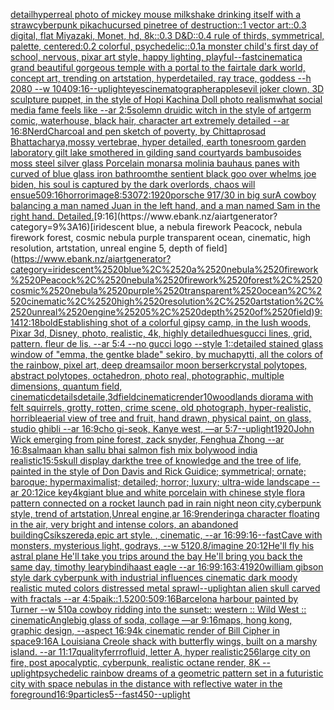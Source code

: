 [detail](https://www.ebank.nz/aiartgenerator?category=detail)[hyperreal photo of mickey mouse milkshake drinking itself with a straw](https://www.ebank.nz/aiartgenerator?category=hyperreal%2520photo%2520of%2520mickey%2520mouse%2520milkshake%2520drinking%2520itself%2520with%2520a%2520straw)[cyberpunk pikachu](https://www.ebank.nz/aiartgenerator?category=cyberpunk%2520pikachu)[cursed pinetree of destruction::1 vector art::0.3 digital, flat Miyazaki, Monet, hd, 8k::0.3 D&D::0.4 rule of thirds, symmetrical, palette, centered:0.2 colorful, psychedelic::0.1](https://www.ebank.nz/aiartgenerator?category=cursed%2520pinetree%2520of%2520destruction%3A%3A1%2520vector%2520art%3A%3A0.3%2520digital%2C%2520flat%2520Miyazaki%2C%2520Monet%2C%2520hd%2C%25208k%3A%3A0.3%2520D%26D%3A%3A0.4%2520rule%2520of%2520thirds%2C%2520symmetrical%2C%2520palette%2C%2520centered%3A0.2%2520colorful%2C%2520psychedelic%3A%3A0.1)[a monster child's first day of school, nervous, pixar art style, happy lighting, playful](https://www.ebank.nz/aiartgenerator?category=a%2520monster%2520child%27s%2520first%2520day%2520of%2520school%2C%2520nervous%2C%2520pixar%2520art%2520style%2C%2520happy%2520lighting%2C%2520playful)[--fast](https://www.ebank.nz/aiartgenerator?category=--fast)[cinematic](https://www.ebank.nz/aiartgenerator?category=cinematic)[a grand beautiful gorgeous temple with a portal to the fairtale dark world, concept art, trending on artstation, hyperdetailed, ray trace, goddess --h 2080 --w 1040](https://www.ebank.nz/aiartgenerator?category=a%2520grand%2520beautiful%2520gorgeous%2520temple%2520with%2520a%2520portal%2520to%2520the%2520fairtale%2520dark%2520world%2C%2520concept%2520art%2C%2520trending%2520on%2520artstation%2C%2520hyperdetailed%2C%2520ray%2520trace%2C%2520goddess%2520--h%25202080%2520--w%25201040)[9:16](https://www.ebank.nz/aiartgenerator?category=9%3A16)[--uplight](https://www.ebank.nz/aiartgenerator?category=--uplight)[eyes](https://www.ebank.nz/aiartgenerator?category=eyes)[cinematographer](https://www.ebank.nz/aiartgenerator?category=cinematographer)[apples](https://www.ebank.nz/aiartgenerator?category=apples)[evil joker clown, 3D sculpture puppet, in the style of Hopi Kachina Doll  photo realism](https://www.ebank.nz/aiartgenerator?category=evil%2520joker%2520clown%2C%25203D%2520sculpture%2520puppet%2C%2520in%2520the%2520style%2520of%2520Hopi%2520Kachina%2520Doll%2520%2520photo%2520realism)[what social media fame feels like --ar 2:5](https://www.ebank.nz/aiartgenerator?category=what%2520social%2520media%2520fame%2520feels%2520like%2520--ar%25202%3A5)[solemn druidic witch in the style of artgerm comic, waterhouse, black hair, character art extremely detailed --ar 16:8](https://www.ebank.nz/aiartgenerator?category=solemn%2520druidic%2520witch%2520in%2520the%2520style%2520of%2520artgerm%2520comic%2C%2520waterhouse%2C%2520black%2520hair%2C%2520character%2520art%2520extremely%2520detailed%2520--ar%252016%3A8)[Nerd](https://www.ebank.nz/aiartgenerator?category=Nerd)[Charcoal and pen sketch of poverty, by Chittaprosad Bhattacharya,](https://www.ebank.nz/aiartgenerator?category=Charcoal%2520and%2520pen%2520sketch%2520of%2520poverty%2C%2520by%2520Chittaprosad%2520Bhattacharya%2C)[mossy vertebrae, hyper detailed, earth tones](https://www.ebank.nz/aiartgenerator?category=mossy%2520vertebrae%2C%2520hyper%2520detailed%2C%2520earth%2520tones)[room garden laboratory  gilt lake  smothered in gilding sand courtyards bambusoides moss steel silver glass  Porcelain monarsa molinia bauhaus panes with curved of blue glass iron bathroom](https://www.ebank.nz/aiartgenerator?category=room%2520garden%2520laboratory%2520%2520gilt%2520lake%2520%2520smothered%2520in%2520gilding%2520sand%2520courtyards%2520bambusoides%2520moss%2520steel%2520silver%2520glass%2520%2520Porcelain%2520monarsa%2520molinia%2520bauhaus%2520panes%2520with%2520curved%2520of%2520blue%2520glass%2520iron%2520bathroom)[the sentient black goo over whelms joe biden, his soul is captured by the dark overlords, chaos will ensue](https://www.ebank.nz/aiartgenerator?category=the%2520sentient%2520black%2520goo%2520over%2520whelms%2520joe%2520biden%2C%2520his%2520soul%2520is%2520captured%2520by%2520the%2520dark%2520overlords%2C%2520chaos%2520will%2520ensue)[50](https://www.ebank.nz/aiartgenerator?category=50)[9:16](https://www.ebank.nz/aiartgenerator?category=9%3A16)[horror](https://www.ebank.nz/aiartgenerator?category=horror)[image](https://www.ebank.nz/aiartgenerator?category=image)[8:5](https://www.ebank.nz/aiartgenerator?category=8%3A5)[3072:1920](https://www.ebank.nz/aiartgenerator?category=3072%3A1920)[porsche 917/30 in big sur](https://www.ebank.nz/aiartgenerator?category=porsche%2520917/30%2520in%2520big%2520sur)[A cowboy balancing a man named Juan in the left hand, and a man named Sam in the right hand. Detailed.](https://www.ebank.nz/aiartgenerator?category=A%2520cowboy%2520balancing%2520a%2520man%2520named%2520Juan%2520in%2520the%2520left%2520hand%2C%2520and%2520a%2520man%2520named%2520Sam%2520in%2520the%2520right%2520hand.%2520Detailed.)[9:16](https://www.ebank.nz/aiartgenerator?category=9%3A16)[iridescent blue, a nebula firework Peacock, nebula firework forest, cosmic nebula purple transparent ocean, cinematic, high resolution, artstation, unreal engine 5, depth of field](https://www.ebank.nz/aiartgenerator?category=iridescent%2520blue%2C%2520a%2520nebula%2520firework%2520Peacock%2C%2520nebula%2520firework%2520forest%2C%2520cosmic%2520nebula%2520purple%2520transparent%2520ocean%2C%2520cinematic%2C%2520high%2520resolution%2C%2520artstation%2C%2520unreal%2520engine%25205%2C%2520depth%2520of%2520field)[9:14](https://www.ebank.nz/aiartgenerator?category=9%3A14)[12:18](https://www.ebank.nz/aiartgenerator?category=12%3A18)[bold](https://www.ebank.nz/aiartgenerator?category=bold)[Establishing shot of a colorful gipsy camp, in the lush woods, Pixar 3d, Disney, photo, realistic, 4k, highly detailed](https://www.ebank.nz/aiartgenerator?category=Establishing%2520shot%2520of%2520a%2520colorful%2520gipsy%2520camp%2C%2520in%2520the%2520lush%2520woods%2C%2520Pixar%25203d%2C%2520Disney%2C%2520photo%2C%2520realistic%2C%25204k%2C%2520highly%2520detailed)[hues](https://www.ebank.nz/aiartgenerator?category=hues)[gucci lines, grid, pattern. fleur de lis. --ar 5:4 --no gucci logo --style 1](https://www.ebank.nz/aiartgenerator?category=gucci%2520lines%2C%2520grid%2C%2520pattern.%2520fleur%2520de%2520lis.%2520--ar%25205%3A4%2520--no%2520gucci%2520logo%2520--style%25201)[::](https://www.ebank.nz/aiartgenerator?category=%3A%3A)[detailed stained glass window of "emma, the gentke blade" sekiro, by mucha](https://www.ebank.nz/aiartgenerator?category=detailed%2520stained%2520glass%2520window%2520of%2520%22emma%2C%2520the%2520gentke%2520blade%22%2520sekiro%2C%2520by%2520mucha)[pytti, all the colors of the rainbow, pixel art, deep dream](https://www.ebank.nz/aiartgenerator?category=pytti%2C%2520all%2520the%2520colors%2520of%2520the%2520rainbow%2C%2520pixel%2520art%2C%2520deep%2520dream)[sailor moon berserk](https://www.ebank.nz/aiartgenerator?category=sailor%2520moon%2520berserk)[crystal polytopes,  abstract polytopes, octahedron, photo real, photographic, multiple dimensions, quantum field, cinematic](https://www.ebank.nz/aiartgenerator?category=crystal%2520polytopes%2C%2520%2520abstract%2520polytopes%2C%2520octahedron%2C%2520photo%2520real%2C%2520photographic%2C%2520multiple%2520dimensions%2C%2520quantum%2520field%2C%2520cinematic)[details](https://www.ebank.nz/aiartgenerator?category=details)[detaile,3d](https://www.ebank.nz/aiartgenerator?category=detaile%2C3d)[field](https://www.ebank.nz/aiartgenerator?category=field)[cinematic](https://www.ebank.nz/aiartgenerator?category=cinematic)[render](https://www.ebank.nz/aiartgenerator?category=render)[10](https://www.ebank.nz/aiartgenerator?category=10)[woodlands diorama with felt squirrels, grotty, rotten, crime scene, old photograph, hyper-realistic, horrible](https://www.ebank.nz/aiartgenerator?category=woodlands%2520diorama%2520with%2520felt%2520squirrels%2C%2520grotty%2C%2520rotten%2C%2520crime%2520scene%2C%2520old%2520photograph%2C%2520hyper-realistic%2C%2520horrible)[aerial view of tree and fruit, hand drawn, physical paint, on glass, studio ghibli --ar 16:9](https://www.ebank.nz/aiartgenerator?category=aerial%2520view%2520of%2520tree%2520and%2520fruit%2C%2520hand%2520drawn%2C%2520physical%2520paint%2C%2520on%2520glass%2C%2520studio%2520ghibli%2520--ar%252016%3A9)[cho gi-seok, Kanye west, —ar 5:7](https://www.ebank.nz/aiartgenerator?category=cho%2520gi-seok%2C%2520Kanye%2520west%2C%2520%E2%80%94ar%25205%3A7)[--uplight](https://www.ebank.nz/aiartgenerator?category=--uplight)[1920](https://www.ebank.nz/aiartgenerator?category=1920)[John Wick  emerging from pine forest, zack snyder, Fenghua Zhong --ar 16:8](https://www.ebank.nz/aiartgenerator?category=John%2520Wick%2520%2520emerging%2520from%2520pine%2520forest%2C%2520zack%2520snyder%2C%2520Fenghua%2520Zhong%2520--ar%252016%3A8)[salmaan khan sallu bhai salmon fish mix bolywood india realistic](https://www.ebank.nz/aiartgenerator?category=salmaan%2520khan%2520sallu%2520bhai%2520salmon%2520fish%2520mix%2520bolywood%2520india%2520realistic)[15:5](https://www.ebank.nz/aiartgenerator?category=15%3A5)[skull display dark](https://www.ebank.nz/aiartgenerator?category=skull%2520display%2520dark)[the tree of knowledge and the tree of life, painted in the style of Don Davis and Rick Guidice; symmetrical; ornate; baroque; hypermaximalist; detailed; horror; luxury; ultra-wide landscape --ar 20:12](https://www.ebank.nz/aiartgenerator?category=the%2520tree%2520of%2520knowledge%2520and%2520the%2520tree%2520of%2520life%2C%2520painted%2520in%2520the%2520style%2520of%2520Don%2520Davis%2520and%2520Rick%2520Guidice%3B%2520symmetrical%3B%2520ornate%3B%2520baroque%3B%2520hypermaximalist%3B%2520detailed%3B%2520horror%3B%2520luxury%3B%2520ultra-wide%2520landscape%2520--ar%252020%3A12)[ice key](https://www.ebank.nz/aiartgenerator?category=ice%2520key)[4k](https://www.ebank.nz/aiartgenerator?category=4k)[giant blue and white porcelain with chinese style flora pattern connected on a rocket launch pad in rain night neon city,cyberpunk style, trend of artstation,Unreal engine,ar 16:9](https://www.ebank.nz/aiartgenerator?category=giant%2520blue%2520and%2520white%2520porcelain%2520with%2520chinese%2520style%2520flora%2520pattern%2520connected%2520on%2520a%2520rocket%2520launch%2520pad%2520in%2520rain%2520night%2520neon%2520city%2Ccyberpunk%2520style%2C%2520trend%2520of%2520artstation%2CUnreal%2520engine%2Car%252016%3A9)[rendering](https://www.ebank.nz/aiartgenerator?category=rendering)[a character floating in the air, very bright and intense colors, an abandoned building](https://www.ebank.nz/aiartgenerator?category=a%2520character%2520floating%2520in%2520the%2520air%2C%2520very%2520bright%2520and%2520intense%2520colors%2C%2520an%2520abandoned%2520building)[Csíkszereda,epic art style. , cinematic,  --ar 16:9](https://www.ebank.nz/aiartgenerator?category=Cs%C3%ADkszereda%2Cepic%2520art%2520style.%2520%2C%2520cinematic%2C%2520%2520--ar%252016%3A9)[9:16](https://www.ebank.nz/aiartgenerator?category=9%3A16)[--fast](https://www.ebank.nz/aiartgenerator?category=--fast)[Cave with monsters, mysterious light, godrays, --w 512](https://www.ebank.nz/aiartgenerator?category=Cave%2520with%2520monsters%2C%2520mysterious%2520light%2C%2520godrays%2C%2520--w%2520512)[0.8](https://www.ebank.nz/aiartgenerator?category=0.8)[/imagine 20:12](https://www.ebank.nz/aiartgenerator?category=/imagine%252020%3A12)[He'll fly his astral plane He'll take you trips around the bay He'll bring you back the same day, timothy leary](https://www.ebank.nz/aiartgenerator?category=He%27ll%2520fly%2520his%2520astral%2520plane%2520He%27ll%2520take%2520you%2520trips%2520around%2520the%2520bay%2520He%27ll%2520bring%2520you%2520back%2520the%2520same%2520day%2C%2520timothy%2520leary)[bindi](https://www.ebank.nz/aiartgenerator?category=bindi)[haast eagle --ar 16:9](https://www.ebank.nz/aiartgenerator?category=haast%2520eagle%2520--ar%252016%3A9)[9:16](https://www.ebank.nz/aiartgenerator?category=9%3A16)[3:4](https://www.ebank.nz/aiartgenerator?category=3%3A4)[1920](https://www.ebank.nz/aiartgenerator?category=1920)[william gibson style dark cyberpunk with industrial influences cinematic dark moody realistic muted colors distressed metal sprawl](https://www.ebank.nz/aiartgenerator?category=william%2520gibson%2520style%2520dark%2520cyberpunk%2520with%2520industrial%2520influences%2520cinematic%2520dark%2520moody%2520realistic%2520muted%2520colors%2520distressed%2520metal%2520sprawl)[--uplight](https://www.ebank.nz/aiartgenerator?category=--uplight)[an alien skull carved with fractals --ar 4:5](https://www.ebank.nz/aiartgenerator?category=an%2520alien%2520skull%2520carved%2520with%2520fractals%2520--ar%25204%3A5)[paik::1.5](https://www.ebank.nz/aiartgenerator?category=paik%3A%3A1.5)[200:50](https://www.ebank.nz/aiartgenerator?category=200%3A50)[9:16](https://www.ebank.nz/aiartgenerator?category=9%3A16)[Barcelona harbour painted by Turner --w 510](https://www.ebank.nz/aiartgenerator?category=Barcelona%2520harbour%2520painted%2520by%2520Turner%2520--w%2520510)[a cowboy ridding into the sunset:: western :: Wild West :: cinematic](https://www.ebank.nz/aiartgenerator?category=a%2520cowboy%2520ridding%2520into%2520the%2520sunset%3A%3A%2520western%2520%3A%3A%2520Wild%2520West%2520%3A%3A%2520cinematic)[Angle](https://www.ebank.nz/aiartgenerator?category=Angle)[big glass of soda, collage —ar 9:16](https://www.ebank.nz/aiartgenerator?category=big%2520glass%2520of%2520soda%2C%2520collage%2520%E2%80%94ar%25209%3A16)[maps,  hong kong,  graphic design,  --aspect 16:9](https://www.ebank.nz/aiartgenerator?category=maps%2C%2520%2520hong%2520kong%2C%2520%2520graphic%2520design%2C%2520%2520--aspect%252016%3A9)[4k cinematic render of Bill Cipher in space](https://www.ebank.nz/aiartgenerator?category=4k%2520cinematic%2520render%2520of%2520Bill%2520Cipher%2520in%2520space)[9:16](https://www.ebank.nz/aiartgenerator?category=9%3A16)[A Louisiana Creole shack with butterfly wings, built on a marshy island. --ar 11:17](https://www.ebank.nz/aiartgenerator?category=A%2520Louisiana%2520Creole%2520shack%2520with%2520butterfly%2520wings%2C%2520built%2520on%2520a%2520marshy%2520island.%2520--ar%252011%3A17)[quality](https://www.ebank.nz/aiartgenerator?category=quality)[ferrrofluid, letter A, hyper realistic](https://www.ebank.nz/aiartgenerator?category=ferrrofluid%2C%2520letter%2520A%2C%2520hyper%2520realistic)[256](https://www.ebank.nz/aiartgenerator?category=256)[large city on fire, post apocalyptic, cyberpunk, realistic octane render, 8K --uplight](https://www.ebank.nz/aiartgenerator?category=large%2520city%2520on%2520fire%2C%2520post%2520apocalyptic%2C%2520cyberpunk%2C%2520realistic%2520octane%2520render%2C%25208K%2520--uplight)[psychedelic rainbow dreams of a geometric pattern set in a futuristic city with space nebulas in the distance with reflective water in the foreground](https://www.ebank.nz/aiartgenerator?category=psychedelic%2520rainbow%2520dreams%2520of%2520a%2520geometric%2520pattern%2520set%2520in%2520a%2520futuristic%2520city%2520with%2520space%2520nebulas%2520in%2520the%2520distance%2520with%2520reflective%2520water%2520in%2520the%2520foreground)[16:9](https://www.ebank.nz/aiartgenerator?category=16%3A9)[particles](https://www.ebank.nz/aiartgenerator?category=particles)[5](https://www.ebank.nz/aiartgenerator?category=5)[--fast](https://www.ebank.nz/aiartgenerator?category=--fast)[450](https://www.ebank.nz/aiartgenerator?category=450)[--uplight](https://www.ebank.nz/aiartgenerator?category=--uplight)